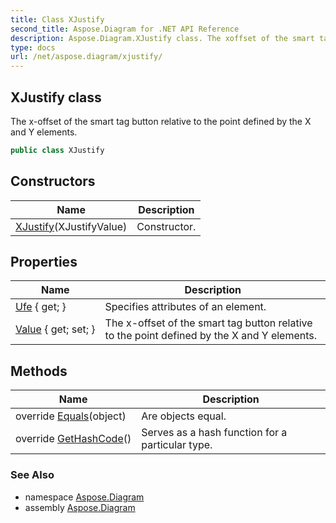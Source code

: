 ```yaml
---
title: Class XJustify
second_title: Aspose.Diagram for .NET API Reference
description: Aspose.Diagram.XJustify class. The xoffset of the smart tag button relative to the point defined by the X and Y elements
type: docs
url: /net/aspose.diagram/xjustify/
---
```

## XJustify class

The x-offset of the smart tag button relative to the point defined by the X and Y elements.

```csharp
public class XJustify
```

## Constructors

| Name | Description |
| --- | --- |
| [XJustify](xjustify/)(XJustifyValue) | Constructor. |

## Properties

| Name | Description |
| --- | --- |
| [Ufe](../../aspose.diagram/xjustify/ufe/) { get; } | Specifies attributes of an element. |
| [Value](../../aspose.diagram/xjustify/value/) { get; set; } | The x-offset of the smart tag button relative to the point defined by the X and Y elements. |

## Methods

| Name | Description |
| --- | --- |
| override [Equals](../../aspose.diagram/xjustify/equals/)(object) | Are objects equal. |
| override [GetHashCode](../../aspose.diagram/xjustify/gethashcode/)() | Serves as a hash function for a particular type. |

### See Also

* namespace [Aspose.Diagram](../../aspose.diagram/)
* assembly [Aspose.Diagram](../../)


